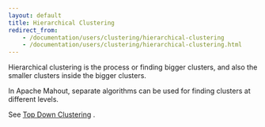 ```yaml
---
layout: default
title: Hierarchical Clustering
redirect_from:
    - /documentation/users/clustering/hierarchical-clustering
    - /documentation/users/clustering/hierarchical-clustering.html
---
```


Hierarchical clustering is the process or finding bigger clusters, and also
the smaller clusters inside the bigger clusters.

In Apache Mahout, separate algorithms can be used for finding clusters at
different levels. 

See [Top Down Clustering](https://cwiki.apache.org/confluence/display/MAHOUT/Top+Down+Clustering)
.

